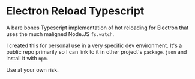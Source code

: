 # Electron Reload Typescript

A bare bones Typescript implementation of hot reloading for Electron that uses the much maligned Node.JS `fs.watch`. 

I created this for personal use in a very specific dev environment. It's a public repo primarily so I can link to it in other project's `package.json` and install it with `npm`.

Use at your own risk.